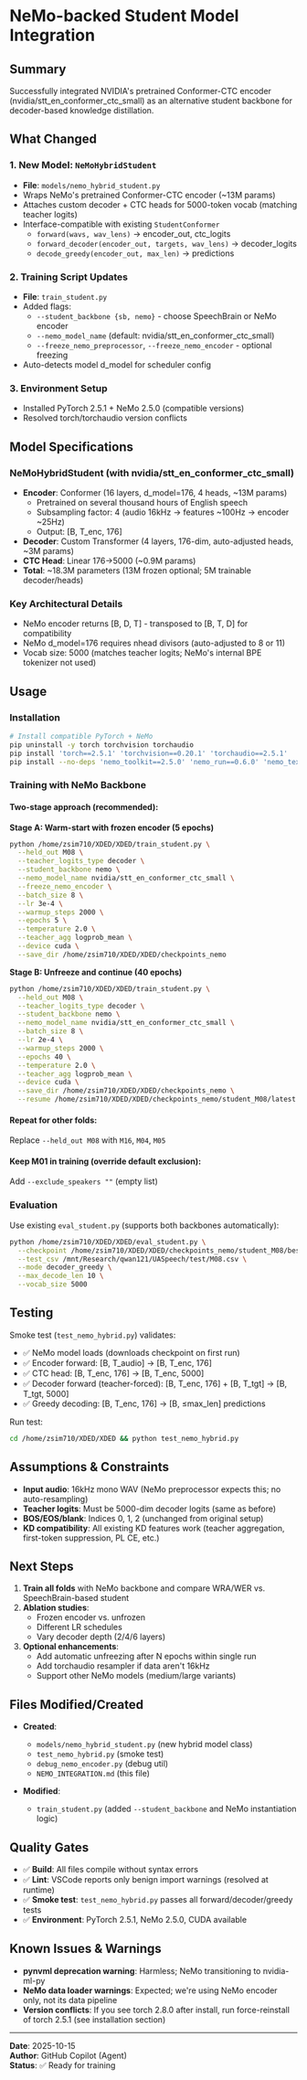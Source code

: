 # NeMo-backed Student Model Integration

## Summary

Successfully integrated NVIDIA's pretrained Conformer-CTC encoder (nvidia/stt_en_conformer_ctc_small) as an alternative student backbone for decoder-based knowledge distillation.

## What Changed

### 1. New Model: `NeMoHybridStudent`
- **File**: `models/nemo_hybrid_student.py`
- Wraps NeMo's pretrained Conformer-CTC encoder (~13M params)
- Attaches custom decoder + CTC heads for 5000-token vocab (matching teacher logits)
- Interface-compatible with existing `StudentConformer`
  - `forward(wavs, wav_lens)` → encoder_out, ctc_logits
  - `forward_decoder(encoder_out, targets, wav_lens)` → decoder_logits
  - `decode_greedy(encoder_out, max_len)` → predictions

### 2. Training Script Updates
- **File**: `train_student.py`
- Added flags:
  - `--student_backbone {sb, nemo}` - choose SpeechBrain or NeMo encoder
  - `--nemo_model_name` (default: nvidia/stt_en_conformer_ctc_small)
  - `--freeze_nemo_preprocessor`, `--freeze_nemo_encoder` - optional freezing
- Auto-detects model d_model for scheduler config

### 3. Environment Setup
- Installed PyTorch 2.5.1 + NeMo 2.5.0 (compatible versions)
- Resolved torch/torchaudio version conflicts

## Model Specifications

### NeMoHybridStudent (with nvidia/stt_en_conformer_ctc_small)
- **Encoder**: Conformer (16 layers, d_model=176, 4 heads, ~13M params)
  - Pretrained on several thousand hours of English speech
  - Subsampling factor: 4 (audio 16kHz → features ~100Hz → encoder ~25Hz)
  - Output: [B, T_enc, 176]
- **Decoder**: Custom Transformer (4 layers, 176-dim, auto-adjusted heads, ~3M params)
- **CTC Head**: Linear 176→5000 (~0.9M params)
- **Total**: ~18.3M parameters (13M frozen optional; 5M trainable decoder/heads)

### Key Architectural Details
- NeMo encoder returns [B, D, T] - transposed to [B, T, D] for compatibility
- NeMo d_model=176 requires nhead divisors (auto-adjusted to 8 or 11)
- Vocab size: 5000 (matches teacher logits; NeMo's internal BPE tokenizer not used)

## Usage

### Installation
```bash
# Install compatible PyTorch + NeMo
pip uninstall -y torch torchvision torchaudio
pip install 'torch==2.5.1' 'torchvision==0.20.1' 'torchaudio==2.5.1'
pip install --no-deps 'nemo_toolkit==2.5.0' 'nemo_run==0.6.0' 'nemo_text_processing==1.1.0' 'megatron_core==0.14.0' 'nvidia-modelopt==0.35.0'
```

### Training with NeMo Backbone

#### Two-stage approach (recommended):

**Stage A: Warm-start with frozen encoder (5 epochs)**
```bash
python /home/zsim710/XDED/XDED/train_student.py \
  --held_out M08 \
  --teacher_logits_type decoder \
  --student_backbone nemo \
  --nemo_model_name nvidia/stt_en_conformer_ctc_small \
  --freeze_nemo_encoder \
  --batch_size 8 \
  --lr 3e-4 \
  --warmup_steps 2000 \
  --epochs 5 \
  --temperature 2.0 \
  --teacher_agg logprob_mean \
  --device cuda \
  --save_dir /home/zsim710/XDED/XDED/checkpoints_nemo
```

**Stage B: Unfreeze and continue (40 epochs)**
```bash
python /home/zsim710/XDED/XDED/train_student.py \
  --held_out M08 \
  --teacher_logits_type decoder \
  --student_backbone nemo \
  --nemo_model_name nvidia/stt_en_conformer_ctc_small \
  --batch_size 8 \
  --lr 2e-4 \
  --warmup_steps 2000 \
  --epochs 40 \
  --temperature 2.0 \
  --teacher_agg logprob_mean \
  --device cuda \
  --save_dir /home/zsim710/XDED/XDED/checkpoints_nemo \
  --resume /home/zsim710/XDED/XDED/checkpoints_nemo/student_M08/latest.pt
```

#### Repeat for other folds:
Replace `--held_out M08` with `M16`, `M04`, `M05`

#### Keep M01 in training (override default exclusion):
Add `--exclude_speakers ""` (empty list)

### Evaluation
Use existing `eval_student.py` (supports both backbones automatically):
```bash
python /home/zsim710/XDED/XDED/eval_student.py \
  --checkpoint /home/zsim710/XDED/XDED/checkpoints_nemo/student_M08/best.pt \
  --test_csv /mnt/Research/qwan121/UASpeech/test/M08.csv \
  --mode decoder_greedy \
  --max_decode_len 10 \
  --vocab_size 5000
```

## Testing

Smoke test (`test_nemo_hybrid.py`) validates:
- ✅ NeMo model loads (downloads checkpoint on first run)
- ✅ Encoder forward: [B, T_audio] → [B, T_enc, 176]
- ✅ CTC head: [B, T_enc, 176] → [B, T_enc, 5000]
- ✅ Decoder forward (teacher-forced): [B, T_enc, 176] + [B, T_tgt] → [B, T_tgt, 5000]
- ✅ Greedy decoding: [B, T_enc, 176] → [B, ≤max_len] predictions

Run test:
```bash
cd /home/zsim710/XDED/XDED && python test_nemo_hybrid.py
```

## Assumptions & Constraints

- **Input audio**: 16kHz mono WAV (NeMo preprocessor expects this; no auto-resampling)
- **Teacher logits**: Must be 5000-dim decoder logits (same as before)
- **BOS/EOS/blank**: Indices 0, 1, 2 (unchanged from original setup)
- **KD compatibility**: All existing KD features work (teacher aggregation, first-token suppression, PL CE, etc.)

## Next Steps

1. **Train all folds** with NeMo backbone and compare WRA/WER vs. SpeechBrain-based student
2. **Ablation studies**:
   - Frozen encoder vs. unfrozen
   - Different LR schedules
   - Vary decoder depth (2/4/6 layers)
3. **Optional enhancements**:
   - Add automatic unfreezing after N epochs within single run
   - Add torchaudio resampler if data aren't 16kHz
   - Support other NeMo models (medium/large variants)

## Files Modified/Created

- **Created**:
  - `models/nemo_hybrid_student.py` (new hybrid model class)
  - `test_nemo_hybrid.py` (smoke test)
  - `debug_nemo_encoder.py` (debug util)
  - `NEMO_INTEGRATION.md` (this file)

- **Modified**:
  - `train_student.py` (added `--student_backbone` and NeMo instantiation logic)

## Quality Gates

- ✅ **Build**: All files compile without syntax errors
- ✅ **Lint**: VSCode reports only benign import warnings (resolved at runtime)
- ✅ **Smoke test**: `test_nemo_hybrid.py` passes all forward/decoder/greedy tests
- ✅ **Environment**: PyTorch 2.5.1, NeMo 2.5.0, CUDA available

## Known Issues & Warnings

- **pynvml deprecation warning**: Harmless; NeMo transitioning to nvidia-ml-py
- **NeMo data loader warnings**: Expected; we're using NeMo encoder only, not its data pipeline
- **Version conflicts**: If you see torch 2.8.0 after install, run force-reinstall of torch 2.5.1 (see installation section)

---
**Date**: 2025-10-15  
**Author**: GitHub Copilot (Agent)  
**Status**: ✅ Ready for training
